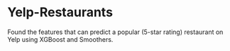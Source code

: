 # Yelp-Restaurants
Found the features that can predict a popular (5-star rating) restaurant on Yelp using XGBoost and Smoothers.
